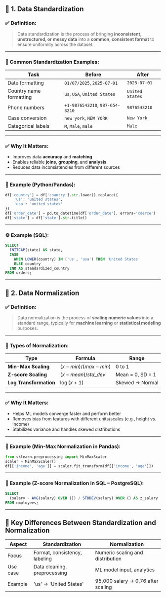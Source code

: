 ## 🔹 **1. Data Standardization**

### ✅ **Definition:**

> Data standardization is the process of bringing **inconsistent, unstructured, or messy data** into a **common, consistent format** to ensure uniformity across the dataset.

---

### 🧩 **Common Standardization Examples:**

| Task                    | Before                          | After           |
| ----------------------- | ------------------------------- | --------------- |
| Date formatting         | `01/07/2025`, `2025-07-01`      | `2025-07-01`    |
| Country name formatting | `us`, `USA`, `United States`    | `United States` |
| Phone numbers           | `+1-9876543210`, `987-654-3210` | `9876543210`    |
| Case conversion         | `new york`, `NEW YORK`          | `New York`      |
| Categorical labels      | `M`, `Male`, `male`             | `Male`          |

---

### ✅ **Why It Matters:**

* Improves data **accuracy** and **matching**
* Enables reliable **joins**, **grouping**, and **analysis**
* Reduces data inconsistencies from different sources

---

### 🔧 **Example (Python/Pandas):**

```python
df['country'] = df['country'].str.lower().replace({
    'us': 'united states',
    'usa': 'united states'
})
df['order_date'] = pd.to_datetime(df['order_date'], errors='coerce')
df['state'] = df['state'].str.title()
```

---

### ⚙️ **Example (SQL):**

```sql
SELECT 
  INITCAP(state) AS state,
  CASE 
    WHEN LOWER(country) IN ('us', 'usa') THEN 'United States'
    ELSE country
  END AS standardized_country
FROM orders;
```

---

## 🔹 **2. Data Normalization**

### ✅ **Definition:**

> Data normalization is the process of **scaling numeric values** into a standard range, typically for **machine learning** or **statistical modeling** purposes.

---

### 🧩 **Types of Normalization:**

| Type                   | Formula                   | Range            |
| ---------------------- | ------------------------- | ---------------- |
| **Min-Max Scaling**    | $(x - min) / (max - min)$ | 0 to 1           |
| **Z-score Scaling**    | $(x - mean) / std\_dev$   | Mean = 0, SD = 1 |
| **Log Transformation** | $\log(x + 1)$             | Skewed → Normal  |

---

### ✅ **Why It Matters:**

* Helps ML models converge faster and perform better
* Removes bias from features with different units/scales (e.g., height vs. income)
* Stabilizes variance and handles skewed distributions

---

### 🔧 **Example (Min-Max Normalization in Pandas):**

```python
from sklearn.preprocessing import MinMaxScaler
scaler = MinMaxScaler()
df[['income', 'age']] = scaler.fit_transform(df[['income', 'age']])
```

---

### 🔧 **Example (Z-score Normalization in SQL – PostgreSQL):**

```sql
SELECT 
  (salary - AVG(salary) OVER ()) / STDDEV(salary) OVER () AS z_salary
FROM employees;
```

---

## 🔹 **Key Differences Between Standardization and Normalization**

| Aspect   | Standardization               | Normalization                      |
| -------- | ----------------------------- | ---------------------------------- |
| Focus    | Format, consistency, labeling | Numeric scaling and distribution   |
| Use case | Data cleaning, preprocessing  | ML model input, analytics          |
| Example  | 'us' → 'United States'        | 95,000 salary → 0.76 after scaling |
